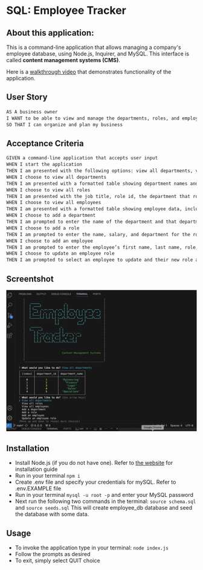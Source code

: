 # SQL: Employee Tracker

## About this application:

This is a command-line application that allows managing a company's employee database, using Node.js, Inquirer, and MySQL.
This interface is called **content management systems (CMS)**.

Here is a [walkthrough video](https://drive.google.com/file/d/1cGd96hWPAh032174f6nhyBxjUal8-dR7/view) that demonstrates functionality of the application.

## User Story

```md
AS A business owner
I WANT to be able to view and manage the departments, roles, and employees in my company
SO THAT I can organize and plan my business
```

## Acceptance Criteria

```md
GIVEN a command-line application that accepts user input
WHEN I start the application
THEN I am presented with the following options: view all departments, view all roles, view all employees, add a department, add a role, add an employee, and update an employee role
WHEN I choose to view all departments
THEN I am presented with a formatted table showing department names and department ids
WHEN I choose to view all roles
THEN I am presented with the job title, role id, the department that role belongs to, and the salary for that role
WHEN I choose to view all employees
THEN I am presented with a formatted table showing employee data, including employee ids, first names, last names, job titles, departments, salaries, and managers that the employees report to
WHEN I choose to add a department
THEN I am prompted to enter the name of the department and that department is added to the database
WHEN I choose to add a role
THEN I am prompted to enter the name, salary, and department for the role and that role is added to the database
WHEN I choose to add an employee
THEN I am prompted to enter the employee’s first name, last name, role, and manager, and that employee is added to the database
WHEN I choose to update an employee role
THEN I am prompted to select an employee to update and their new role and this information is updated in the database
```

## Screentshot

![Screenshot](./assets/image.png)

## Installation

- Install Node.js (if you do not have one). Refer to [the website](https://nodejs.org/en) for installation guide
- Run in your terminal `npm i`
- Create .env file and specify your credentials for mySQL. Refer to .env.EXAMPLE file
- Run in your terminal `mysql -u root -p` and enter your MySQL password
- Next run the following two commands in the terminal:
  `source schema.sql` and `source seeds.sql`
  This will create employee_db database and seed the database with some data.

## Usage

- To invoke the application type in your terminal:
  `node index.js`
- Follow the prompts as desired
- To exit, simply select QUIT choice
